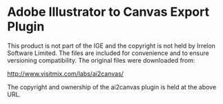 # Adobe Illustrator to Canvas Export Plugin
This product is not part of the IGE and the copyright is not held by Irrelon Software Limited. The files are included
for convenience and to ensure versioning compatibility. The original files were downloaded from:

http://www.visitmix.com/labs/ai2canvas/

The copyright and ownership of the ai2canvas plugin is held at the above URL.